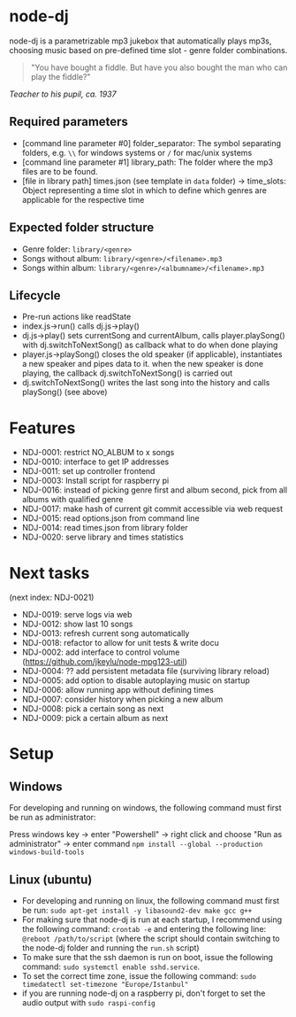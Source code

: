 # node-dj
node-dj is a parametrizable mp3 jukebox that automatically plays mp3s, choosing music based on pre-defined time slot - genre folder combinations.

> "You have bought a fiddle. But have you also bought the man who can play the fiddle?"

_Teacher to his pupil, ca. 1937_


## Required parameters
* [command line parameter #0] folder_separator: The symbol separating folders, e.g. `\\` for windows systems or `/` for mac/unix systems
* [command line parameter #1] library_path: The folder where the mp3 files are to be found.
* [file in library path] times.json (see template in `data` folder) -> time_slots: Object representing a time slot in which to define which genres are applicable for the respective time

## Expected folder structure
* Genre folder: `library/<genre>`
* Songs without album: `library/<genre>/<filename>.mp3`
* Songs within album: `library/<genre>/<albumname>/<filename>.mp3`

## Lifecycle
* Pre-run actions like readState
* index.js->run() calls dj.js->play()
* dj.js->play() sets currentSong and currentAlbum, calls player.playSong() with dj.switchToNextSong() as callback what to do when done playing
* player.js->playSong() closes the old speaker (if applicable), instantiates a new speaker and pipes data to it. when the new speaker is done playing, the callback dj.switchToNextSong() is carried out
* dj.switchToNextSong() writes the last song into the history and calls playSong() (see above)

# Features
* NDJ-0001: restrict NO_ALBUM to x songs
* NDJ-0010: interface to get IP addresses
* NDJ-0011: set up controller frontend
* NDJ-0003: Install script for raspberry pi
* NDJ-0016: instead of picking genre first and album second, pick from all albums with qualified genre
* NDJ-0017: make hash of current git commit accessible via web request
* NDJ-0015: read options.json from command line
* NDJ-0014: read times.json from library folder
* NDJ-0020: serve library and times statistics

# Next tasks
(next index: NDJ-0021)
* NDJ-0019: serve logs via web
* NDJ-0012: show last 10 songs
* NDJ-0013: refresh current song automatically
* NDJ-0018: refactor to allow for unit tests & write docu
* NDJ-0002: add interface to control volume (https://github.com/jkeylu/node-mpg123-util)
* NDJ-0004: ?? add persistent metadata file (surviving library reload)
* NDJ-0005: add option to disable autoplaying music on startup
* NDJ-0006: allow running app without defining times
* NDJ-0007: consider history when picking a new album
* NDJ-0008: pick a certain song as next
* NDJ-0009: pick a certain album as next

# Setup
## Windows
For developing and running on windows, the following command must first be run as administrator:

Press windows key -> enter "Powershell" -> right click and choose "Run as administrator" -> enter command
`npm install --global --production windows-build-tools`

## Linux (ubuntu)
* For developing and running on linux, the following command must first be run:
`sudo apt-get install -y libasound2-dev make gcc g++`
* For making sure that node-dj is run at each startup, I recommend using the following command:
`crontab -e`
and entering the following line:
`@reboot /path/to/script` (where the script should contain switching to the node-dj folder and running the `run.sh` script)
* To make sure that the ssh daemon is run on boot, issue the following command: `sudo systemctl enable sshd.service`.
* To set the correct time zone, issue the following command: `sudo timedatectl set-timezone "Europe/Istanbul"`
* if you are running node-dj on a raspberry pi, don't forget to set the audio output with `sudo raspi-config`
